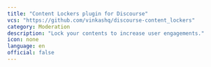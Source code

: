 ```yaml
---
title: "Content Lockers plugin for Discourse"
vcs: "https://github.com/vinkashq/discourse-content_lockers"
category: Moderation
description: "Lock your contents to increase user engagements."
icon: none
language: en
official: false
---
```

